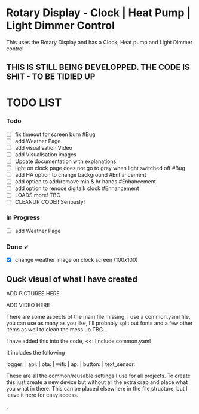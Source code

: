 # Rotary Display - Clock | Heat Pump | Light Dimmer Control
This uses the Rotary Display and has a Clock, Heat pump and Light Dimmer control

## THIS IS STILL BEING DEVELOPPED.  THE CODE IS SHIT - TO BE TIDIED UP
# TODO LIST

### Todo

- [ ] fix timeout for screen burn #Bug
- [ ] add Weather Page
- [ ] add visualisation Video
- [ ] add Visualisation images
- [ ] Update documentation with explanations
- [ ] light on clock page does not go to grey when light switched off #Bug
- [ ] add HA option to change background #Enhancement
- [ ] add option to add/remove min & hr hands #Enhancement
- [ ] add option to renoce digitalk clock #Enhancement
- [ ] LOADS more! TBC
- [ ] CLEANUP CODE!! Seriously!

### In Progress

- [ ] add Weather Page 

### Done ✓

- [x] change weather image on clock screen (100x100)
## Quck visual of what I have created
ADD PICTURES HERE

ADD VIDEO HERE

There are some aspects of the main file missing, I use a common.yaml file, you can use as many as you like, I'll probably split out fonts and  a few other items as well to clean the mess up TBC...

I have added this into the code, <<: !include common.yaml

It includes the following

logger: |
api: |
ota: |
wifi: |
ap: |
button: |
text_sensor:

These are all the common/reusable settings I use for all projects.  To create this just create a new device but without all the extra crap and place what you wnat in there.  This can be placed elsewhere in the file structure, but I leave it here for easy access.



.

